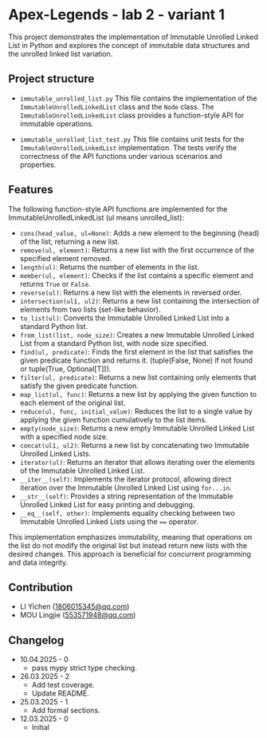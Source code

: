 # Apex-Legends - lab 2 - variant 1

This project demonstrates the implementation of Immutable Unrolled
Linked List in Python and explores the concept of immutable data
structures and the unrolled linked list variation.

## Project structure

- `immutable_unrolled_list.py`
  This file contains the implementation of the
  `ImmutableUnrolledLinkedList` class and the `Node` class.
  The `ImmutableUnrolledLinkedList` class provides a function-style
  API for immutable operations.

- `immutable_unrolled_list_test.py`
  This file contains unit tests for the `ImmutableUnrolledLinkedList`
  implementation.
  The tests verify the correctness of the API functions under various
  scenarios and properties.

## Features

The following function-style API functions are implemented for the
ImmutableUnrolledLinkedList (ul means unrolled_list):

- `cons(head_value, ul=None)`: Adds a new element to the beginning
  (head) of the list, returning a new list.
- `remove(ul, element)`: Returns a new list with the first occurrence
  of the specified element removed.
- `length(ul)`: Returns the number of elements in the list.
- `member(ul, element)`: Checks if the list contains a specific
  element and returns `True` or `False`.
- `reverse(ul)`: Returns a new list with the elements in reversed order.
- `intersection(ul1, ul2)`: Returns a new list containing the
  intersection of elements from two lists (set-like behavior).
- `to_list(ul)`: Converts the Immutable Unrolled Linked List into a
  standard Python list.
- `from_list(list, node_size)`: Creates a new Immutable Unrolled
  Linked List from a standard Python list, with node size specified.
- `find(ul, predicate)`: Finds the first element in the list that satisfies
  the given predicate function and returns it.
  (tuple(False, None) if not found or tuple(True, Optional[T])).
- `filter(ul, predicate)`: Returns a new list containing only elements
  that satisfy the given predicate function.
- `map_list(ul, func)`: Returns a new list by applying the given function
  to each element of the original list.
- `reduce(ul, func, initial_value)`: Reduces the list to a single value
  by applying the given function cumulatively to the list items.
- `empty(node_size)`: Returns a new empty Immutable Unrolled Linked
  List with a specified node size.
- `concat(ul1, ul2)`: Returns a new list by concatenating two
  Immutable Unrolled Linked Lists.
- `iterator(ul)`: Returns an iterator that allows iterating over the
  elements of the Immutable Unrolled Linked List.
- `__iter__(self)`: Implements the iterator protocol, allowing direct
  iteration over the Immutable Unrolled Linked List using `for...in`.
- `__str__(self)`: Provides a string representation of the Immutable
  Unrolled Linked List for easy printing and debugging.
- `__eq__(self, other)`: Implements equality checking between two
  Immutable Unrolled Linked Lists using the `==` operator.

This implementation emphasizes immutability, meaning that operations
on the list do not modify the original list but instead return new lists
with the desired changes. This approach is beneficial for concurrent
programming and data integrity.

## Contribution

- LI Yichen (<1806015345@qq.com>)
- MOU Lingjie (<553571948@qq.com>)

## Changelog

- 10.04.2025 - 0
   - pass mypy strict type checking.
- 26.03.2025 - 2
   - Add test coverage.
   - Update README.
- 25.03.2025 - 1
   - Add formal sections.
- 12.03.2025 - 0
   - Initial
